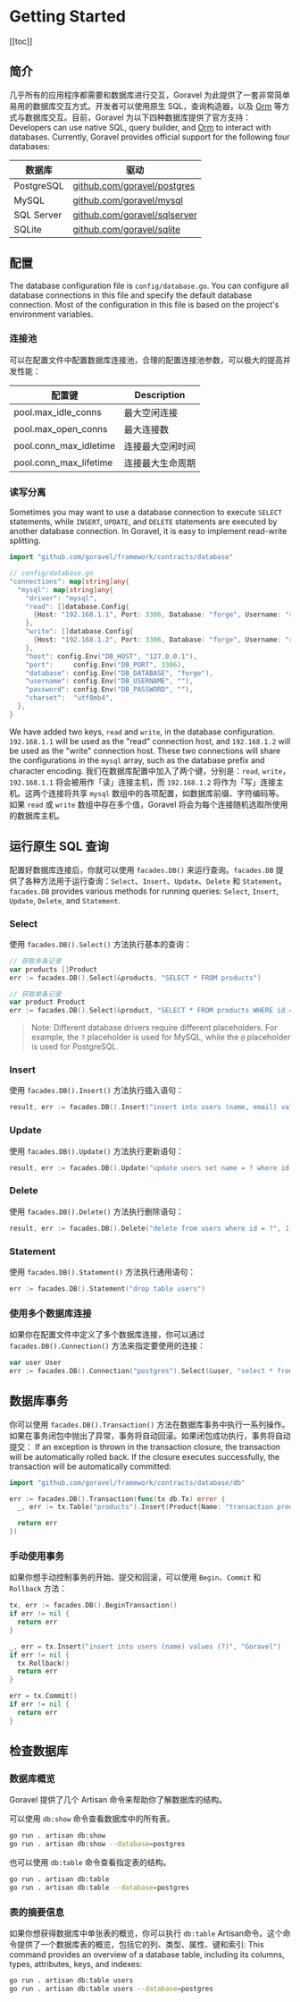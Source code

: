 # Getting Started

[[toc]]

## 简介

几乎所有的应用程序都需要和数据库进行交互，Goravel 为此提供了一套非常简单易用的数据库交互方式。开发者可以使用原生 SQL，查询构造器，以及 [Orm](../orm/getting-started) 等方式与数据库交互。目前，Goravel 为以下四种数据库提供了官方支持： Developers can use native SQL, query builder, and [Orm](../orm/getting-started) to interact with databases. Currently, Goravel provides official support for the following four databases:

| 数据库        | 驱动                                                                                   |
| ---------- | ------------------------------------------------------------------------------------ |
| PostgreSQL | [github.com/goravel/postgres](https://github.com/goravel/postgres)   |
| MySQL      | [github.com/goravel/mysql](https://github.com/goravel/mysql)         |
| SQL Server | [github.com/goravel/sqlserver](https://github.com/goravel/sqlserver) |
| SQLite     | [github.com/goravel/sqlite](https://github.com/goravel/sqlite)       |

## 配置

The database configuration file is `config/database.go`. You can configure all database connections in this file and specify the default database connection. Most of the configuration in this file is based on the project's environment variables.

### 连接池

可以在配置文件中配置数据库连接池，合理的配置连接池参数，可以极大的提高并发性能：

| 配置键                                                                              | Description |
| -------------------------------------------------------------------------------- | ----------- |
| pool.max_idle_conns    | 最大空闲连接      |
| pool.max_open_conns    | 最大连接数       |
| pool.conn_max_idletime | 连接最大空闲时间    |
| pool.conn_max_lifetime | 连接最大生命周期    |

### 读写分离

Sometimes you may want to use a database connection to execute `SELECT` statements, while `INSERT`, `UPDATE`, and `DELETE` statements are executed by another database connection. In Goravel, it is easy to implement read-write splitting.

```go
import "github.com/goravel/framework/contracts/database"

// config/database.go
"connections": map[string]any{
  "mysql": map[string]any{
    "driver": "mysql",
    "read": []database.Config{
      {Host: "192.168.1.1", Port: 3306, Database: "forge", Username: "root", Password: "123123"},
    },
    "write": []database.Config{
      {Host: "192.168.1.2", Port: 3306, Database: "forge", Username: "root", Password: "123123"},
    },
    "host": config.Env("DB_HOST", "127.0.0.1"),
    "port":     config.Env("DB_PORT", 3306),
    "database": config.Env("DB_DATABASE", "forge"),
    "username": config.Env("DB_USERNAME", ""),
    "password": config.Env("DB_PASSWORD", ""),
    "charset":  "utf8mb4",
  },
}
```

We have added two keys, `read` and `write`, in the database configuration. `192.168.1.1` will be used as the "read" connection host, and `192.168.1.2` will be used as the "write" connection host. These two connections will share the configurations in the `mysql` array, such as the database prefix and character encoding. 我们在数据库配置中加入了两个键，分别是：`read`, `write`，`192.168.1.1` 将会被用作「读」连接主机，而 `192.168.1.2` 将作为「写」连接主机。这两个连接将共享 `mysql` 数组中的各项配置，如数据库前缀、字符编码等。如果 `read` 或 `write` 数组中存在多个值，Goravel 将会为每个连接随机选取所使用的数据库主机。

## 运行原生 SQL 查询

配置好数据库连接后，你就可以使用 `facades.DB()` 来运行查询。`facades.DB` 提供了各种方法用于运行查询：`Select`、`Insert`、`Update`、`Delete` 和 `Statement`。 `facades.DB` provides various methods for running queries: `Select`, `Insert`, `Update`, `Delete`, and `Statement`.

### Select

使用 `facades.DB().Select()` 方法执行基本的查询：

```go
// 获取多条记录
var products []Product
err := facades.DB().Select(&products, "SELECT * FROM products")

// 获取单条记录
var product Product
err := facades.DB().Select(&product, "SELECT * FROM products WHERE id = ?", 1)
```

> Note: Different database drivers require different placeholders. For example, the `?` placeholder is used for MySQL, while the `@` placeholder is used for PostgreSQL.

### Insert

使用 `facades.DB().Insert()` 方法执行插入语句：

```go
result, err := facades.DB().Insert("insert into users (name, email) values (?, ?)", "Goravel", "goravel@example.com")
```

### Update

使用 `facades.DB().Update()` 方法执行更新语句：

```go
result, err := facades.DB().Update("update users set name = ? where id = ?", "Goravel", 1)
```

### Delete

使用 `facades.DB().Delete()` 方法执行删除语句：

```go
result, err := facades.DB().Delete("delete from users where id = ?", 1)
```

### Statement

使用 `facades.DB().Statement()` 方法执行通用语句：

```go
err := facades.DB().Statement("drop table users")
```

### 使用多个数据库连接

如果你在配置文件中定义了多个数据库连接，你可以通过 `facades.DB().Connection()` 方法来指定要使用的连接：

```go
var user User
err := facades.DB().Connection("postgres").Select(&user, "select * from users where id = ?", 1)
```

## 数据库事务

你可以使用 `facades.DB().Transaction()` 方法在数据库事务中执行一系列操作。如果在事务闭包中抛出了异常，事务将自动回滚。如果闭包成功执行，事务将自动提交： If an exception is thrown in the transaction closure, the transaction will be automatically rolled back. If the closure executes successfully, the transaction will be automatically committed:

```go
import "github.com/goravel/framework/contracts/database/db"

err := facades.DB().Transaction(func(tx db.Tx) error {
  _, err := tx.Table("products").Insert(Product{Name: "transaction product1"})

  return err
})
```

### 手动使用事务

如果你想手动控制事务的开始、提交和回滚，可以使用 `Begin`、`Commit` 和 `Rollback` 方法：

```go
tx, err := facades.DB().BeginTransaction()
if err != nil {
  return err
}

_, err = tx.Insert("insert into users (name) values (?)", "Goravel")
if err != nil {
  tx.Rollback()
  return err
}

err = tx.Commit()
if err != nil {
  return err
}
```

## 检查数据库

### 数据库概览

Goravel 提供了几个 Artisan 命令来帮助你了解数据库的结构。

可以使用 `db:show` 命令查看数据库中的所有表。

```bash
go run . artisan db:show
go run . artisan db:show --database=postgres
```

也可以使用 `db:table` 命令查看指定表的结构。

```bash
go run . artisan db:table
go run . artisan db:table --database=postgres
```

### 表的摘要信息

如果你想获得数据库中单张表的概览，你可以执行 `db:table` Artisan命令。这个命令提供了一个数据库表的概览，包括它的列、类型、属性、键和索引: This command provides an overview of a database table, including its columns, types, attributes, keys, and indexes:

```bash
go run . artisan db:table users
go run . artisan db:table users --database=postgres
```
